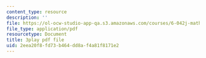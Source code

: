 ```yaml
---
content_type: resource
description: ''
file: https://ol-ocw-studio-app-qa.s3.amazonaws.com/courses/6-042j-mathematics-for-computer-science-spring-2015/2eea20f8fd73b464dd8af4a81f8171e2_MMn7q1M7pGI.pdf
file_type: application/pdf
resourcetype: Document
title: 3play pdf file
uid: 2eea20f8-fd73-b464-dd8a-f4a81f8171e2
---
```

